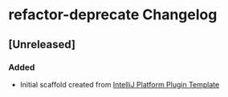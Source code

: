 <!-- Keep a Changelog guide -> https://keepachangelog.com -->

# refactor-deprecate Changelog

## [Unreleased]
### Added
- Initial scaffold created from [IntelliJ Platform Plugin Template](https://github.com/JetBrains/intellij-platform-plugin-template)
